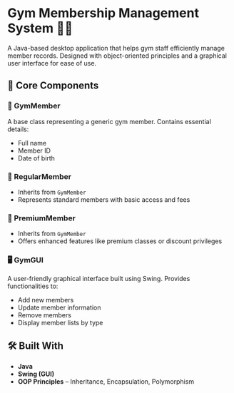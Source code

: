 # Gym Membership Management System 🏋️‍♂️

A Java-based desktop application that helps gym staff efficiently manage member records. Designed with object-oriented principles and a graphical user interface for ease of use.

## 🧩 Core Components

### 👤 GymMember
A base class representing a generic gym member. Contains essential details:
- Full name
- Member ID
- Date of birth

### 🔰 RegularMember
- Inherits from `GymMember`
- Represents standard members with basic access and fees

### 💎 PremiumMember
- Inherits from `GymMember`
- Offers enhanced features like premium classes or discount privileges

### 🖥️ GymGUI
A user-friendly graphical interface built using Swing. Provides functionalities to:
- Add new members
- Update member information
- Remove members
- Display member lists by type

## 🛠️ Built With
- **Java**
- **Swing (GUI)**
- **OOP Principles** – Inheritance, Encapsulation, Polymorphism

